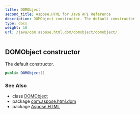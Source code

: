 ```yaml
---
title: DOMObject
second_title: Aspose.HTML for Java API Reference
description: DOMObject constructor. The default constructor
type: docs
weight: 10
url: /java/com.aspose.html.dom/domobject/domobject/
---
```

## DOMObject constructor

The default constructor.

```java
public DOMObject()
```

### See Also

* class [DOMObject](../)
* package [com.aspose.html.dom](../../domobject/)
* package [Aspose.HTML](../../../)
